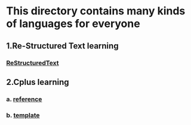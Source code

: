 # This directory contains many kinds of languages for everyone
## 1.Re-Structured Text learning
### [ReStructuredText](./ReStructuredText.rst)
## 2.Cplus learning
### a. [reference](./C_plus/reference/)
### b. [template](./C_plus/template/)

